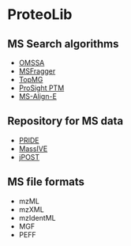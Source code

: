 # ProteoLib

  ## MS Search algorithms
  * [OMSSA](https://github.com/anuragraj/ProteoLib/blob/master/OMSSA.md)  
  * [MSFragger](https://github.com/anuragraj/ProteoLib/blob/master/MSFragger.md)
  * [TopMG](https://github.com/anuragraj/ProteoLib/blob/master/TopMG.md)
  * [ProSight PTM](https://github.com/anuragraj/ProteoLib/blob/master/ProSight%20PTM.md)
  * [MS-Align-E](https://github.com/anuragraj/ProteoLib/blob/master/MS-Align-E.md)

  ## Repository for MS data

  * [PRIDE](https://www.ebi.ac.uk/pride/archive/)
  * [MassIVE](https://massive.ucsd.edu/ProteoSAFe/static/massive.jsp)
  * [jPOST](https://jpostdb.org/)

  ## MS file formats
  * mzML
  * mzXML
  * mzIdentML
  * MGF
  * PEFF
